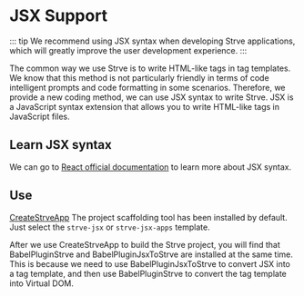 # JSX Support

::: tip
We recommend using JSX syntax when developing Strve applications, which will greatly improve the user development experience.
:::

The common way we use Strve is to write HTML-like tags in tag templates. We know that this method is not particularly friendly in terms of code intelligent prompts and code formatting in some scenarios. Therefore, we provide a new coding method, we can use JSX syntax to write Strve. JSX is a JavaScript syntax extension that allows you to write HTML-like tags in JavaScript files.

## Learn JSX syntax

We can go to [React official documentation](https://react.dev/learn/writing-markup-with-jsx) to learn more about JSX syntax.

## Use

[CreateStrveApp](/tool/createStrveApp/) The project scaffolding tool has been installed by default. Just select the `strve-jsx` or `strve-jsx-apps` template.

After we use CreateStrveApp to build the Strve project, you will find that BabelPluginStrve and BabelPluginJsxToStrve are installed at the same time. This is because we need to use BabelPluginJsxToStrve to convert JSX into a tag template, and then use BabelPluginStrve to convert the tag template into Virtual DOM.
